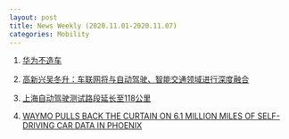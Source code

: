 ```yaml
---
layout: post
title: News Weekly (2020.11.01-2020.11.07) 
categories: Mobility
---
```


1. [华为不造车](https://www.huxiu.com/article/390738.html)

2. [高新兴吴冬升：车联网将与自动驾驶、智能交通领域进行深度融合](https://www.autobit.xyz/news/798.html)

3. [上海自动驾驶测试路段延长至118公里](https://www.autobit.xyz/kuaixun/799.html)

4. [WAYMO PULLS BACK THE CURTAIN ON 6.1 MILLION MILES OF SELF-DRIVING CAR DATA IN PHOENIX](https://www.theverge.com/2020/10/30/21538999/waymo-self-driving-car-data-miles-crashes-phoenix-google)